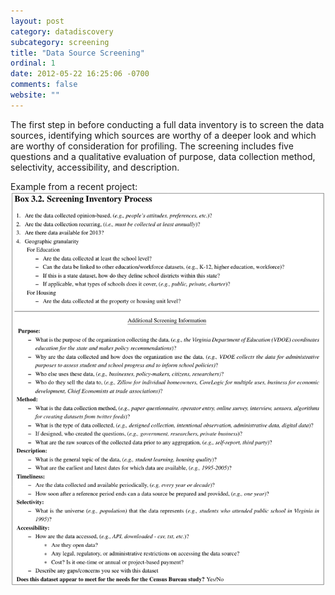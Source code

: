 ```yaml
---
layout: post
category: datadiscovery
subcategory: screening
title: "Data Source Screening"
ordinal: 1
date: 2012-05-22 16:25:06 -0700
comments: false
website: ""
---
```

<!--break-->
The first step in before conducting a full data inventory is to screen the data sources, identifying which sources are worthy of a deeper look and which are worthy of consideration for profiling. The screening includes five questions and a qualitative evaluation of purpose, data collection method, selectivity, accessibility, and description.

Example from a recent project:
<img src="/images/DataSourceScreening.png" style="border-width:0px;" />
